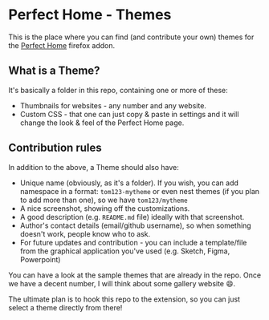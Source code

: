 # Perfect Home - Themes

This is the place where you can find (and contribute your own) themes for the [Perfect Home](https://addons.mozilla.org/en-US/firefox/addon/perfect-home) firefox addon.

## What is a Theme?
It's basically a folder in this repo, containing one or more of these:
- Thumbnails for websites - any number and any website.
- Custom CSS - that one can just copy & paste in settings and it will change the look & feel of the Perfect Home page.

## Contribution rules
In addition to the above, a Theme should also have:
- Unique name (obviously, as it's a folder). If you wish, you can add namespace in a format: `tom123-mytheme` or even nest themes (if you plan to add more than one), so we have `tom123/mytheme`
- A nice screenshot, showing off the customizations.
- A good description (e.g. `README.md` file) ideally with that screenshot.
- Author's contact details (email/github username), so when something doesn't work, people know who to ask.
- For future updates and contribution - you can include a template/file from the graphical application you've used (e.g. Sketch, Figma, Powerpoint)

You can have a look at the sample themes that are already in the repo.
Once we have a decent number, I will think about some gallery website :smile:.


The ultimate plan is to hook this repo to the extension, so you can just select a theme directly from there!
